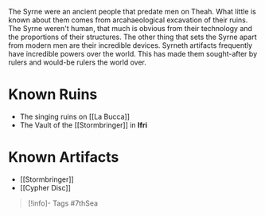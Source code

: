 The Syrne were an ancient people that predate men on Theah.  What little is known about them comes from arcahaeological excavation of their ruins.  The Syrne weren't human, that much is obvious from their technology and the proportions of their structures.  The other thing that sets the Syrne apart from modern men are their incredible devices.  Syrneth artifacts frequently have incredible powers over the world.  This has made them sought-after by rulers and would-be rulers the world over.

# Known Ruins
- The singing ruins on [[La Bucca]]
- The Vault of the [[Stormbringer]] in **Ifri**

# Known Artifacts
- [[Stormbringer]]
- [[Cypher Disc]]

> [!info]- Tags
> #7thSea 

